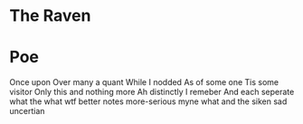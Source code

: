 # The Raven
# Poe

Once upon 
Over many a quant 
While I nodded
As of some one
Tis some visitor
Only this and nothing more
Ah distinctly I remeber
And each seperate
what the what
wtf
better notes
more-serious
myne
what 
and the siken sad uncertian
